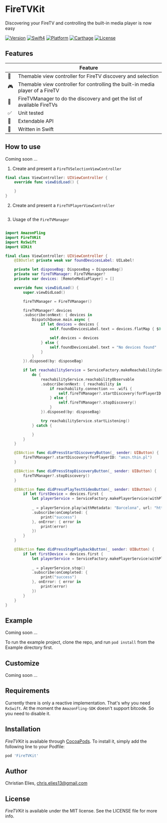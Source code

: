 # FireTVKit

Discovering your FireTV and controlling the built-in media player is now easy

[![Version](https://img.shields.io/cocoapods/v/FireTVKit.svg?longCache=true&style=flat-square)](http://cocoapods.org/pods/FireTVKit)
[![Swift4](https://img.shields.io/badge/swift4-compatible-orange.svg?longCache=true&style=flat-square)](https://developer.apple.com/swift)
[![Platform](https://img.shields.io/badge/platform-iOS-lightgrey.svg?longCache=true&style=flat-square)](https://www.apple.com/de/ios)
[![Carthage](https://img.shields.io/badge/carthage-compatible-green.svg?longCache=true&style=flat-square)](https://github.com/Carthage/Carthage)
[![License](https://img.shields.io/badge/license-MIT-lightgrey.svg?longCache=true&style=flat-square)](https://en.wikipedia.org/wiki/MIT_License)

## Features ##

| | Feature |
| --- | --- |
| 🔎 | Themable view controller for FireTV discovery and selection |
| 🎮 | Themable view controller for controlling the built-in media player of a FireTV |
| 🐶 | FireTVManager to do the discovery and get the list of available FireTVs |
| ✅ | Unit tested |
| 🗽 | Extendable API |
| 🚀 | Written in Swift |

## How to use

Coming soon ...

1. Create and present a `FireTVSelectionViewController`

```swift
final class ViewController: UIViewController {
    override func viewDidLoad() {

    }
}
```

2. Create and present a `FireTVPlayerViewController`

```swift
```

3. Usage of the  `FireTVManager`

```swift
```

```swift
import AmazonFling
import FireTVKit
import RxSwift
import UIKit

final class ViewController: UIViewController {
    @IBOutlet private weak var foundDevicesLabel: UILabel!

    private let disposeBag: DisposeBag = DisposeBag()
    private var fireTVManager: FireTVManager?
    private var devices: [RemoteMediaPlayer] = []

    override func viewDidLoad() {
        super.viewDidLoad()

        fireTVManager = FireTVManager()

        fireTVManager?.devices
        .subscribe(onNext: { devices in
            DispatchQueue.main.async {
                if let devices = devices {
                    self.foundDevicesLabel.text = devices.flatMap { $0.name() }.joined(separator: "\n")

                    self.devices = devices
                } else {
                    self.foundDevicesLabel.text = "No devices found"
                }
            }
        }).disposed(by: disposeBag)

        if let reachabilityService = ServiceFactory.makeReachabilityService() {
            do {
                reachabilityService.reachabilityObservable
                .subscribe(onNext: { reachability in
                    if reachability.connection == .wifi {
                        self.fireTVManager?.startDiscovery(forPlayerID: "amzn.thin.pl")
                    } else {
                        self.fireTVManager?.stopDiscovery()
                    }
                }).disposed(by: disposeBag)

                try reachabilityService.startListening()
            } catch {

            }
        }
    }

    @IBAction func didPressStartDiscoveryButton(_ sender: UIButton) {
        fireTVManager?.startDiscovery(forPlayerID: "amzn.thin.pl")
    }

    @IBAction func didPressStopDiscoveryButton(_ sender: UIButton) {
        fireTVManager?.stopDiscovery()
    }

    @IBAction func didPressPlayTestVideoButton(_ sender: UIButton) {
        if let firstDevice = devices.first {
            let playerService = ServiceFactory.makePlayerService(withPlayer: firstDevice)
            
            _ = playerService.play(withMetadata: "Barcelona", url: "https://...")
            .subscribe(onCompleted: {
                print("success")
            }, onError: { error in
                print(error)
            })
        }
    }

    @IBAction func didPressStopPlaybackButton(_ sender: UIButton) {
        if let firstDevice = devices.first {
            let playerService = ServiceFactory.makePlayerService(withPlayer: firstDevice)
            
            _ = playerService.stop()
            .subscribe(onCompleted: {
                print("success")
            }, onError: { error in
                print(error)
            })
        }
    }
}
```

## Example

Coming soon ...

To run the example project, clone the repo, and run `pod install` from the Example directory first.

## Customize

Coming soon ...

## Requirements

Currently there is only a reactive implementation. That's why you need `RxSwift`.
At the moment the `AmazonFling-SDK` doesn't support bitcode. So you need to disable it.

## Installation

*FireTVKit* is available through [CocoaPods](http://cocoapods.org). To install
it, simply add the following line to your Podfile:

```ruby
pod 'FireTVKit'
```

## Author

Christian Elies, chris.elies13@gmail.com

## License

*FireTVKit* is available under the MIT license. See the LICENSE file for more info.
